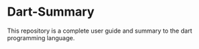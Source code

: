 # Dart-Summary
This repository  is a complete user guide and summary to the dart programming language. 

